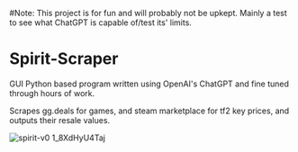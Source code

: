 #Note: This project is for fun and will probably not be upkept. Mainly a test to see what ChatGPT is capable of/test its' limits.

# Spirit-Scraper
GUI Python based program written using OpenAI's ChatGPT and fine tuned through hours of work. 

Scrapes gg.deals for games, and steam marketplace for tf2 key prices, and outputs their resale values.

![spirit-v0 1_8XdHyU4Taj](https://github.com/drabspirit/Spirit-Scraper/assets/39843622/8bd6ba2b-9e0c-4a56-9045-21075fca0a28)
